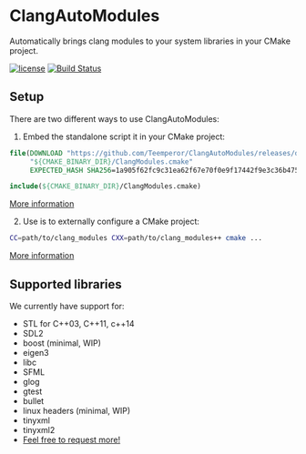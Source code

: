 # ClangAutoModules

Automatically brings clang modules to your system libraries in your CMake project.

[![license](https://img.shields.io/github/license/mashape/apistatus.svg)](https://github.com/Teemperor/ClangModulesCMake/blob/master/LICENSE.md)
[![Build Status](https://travis-ci.org/Teemperor/ClangAutoModules.svg?branch=master)](https://travis-ci.org/Teemperor/ClangAutoModules)

## Setup

There are two different ways to use ClangAutoModules:

1. Embed the standalone script it in your CMake project:

```CMake
file(DOWNLOAD "https://github.com/Teemperor/ClangAutoModules/releases/download/0.2/ClangModules.cmake"
     "${CMAKE_BINARY_DIR}/ClangModules.cmake"
     EXPECTED_HASH SHA256=1a905f62fc9c31ea62f67e70f0e9f17442f9e3c36b4757adc4e3d71d9a39314e)

include(${CMAKE_BINARY_DIR}/ClangModules.cmake)
```

[More information](docs/CMakeScript.md)

2. Use is to externally configure a CMake project:

```bash
CC=path/to/clang_modules CXX=path/to/clang_modules++ cmake ...
```

[More information](docs/ExternalConfig.md)

## Supported libraries

We currently have support for:

* STL for C++03, C++11, c++14
* SDL2
* boost (minimal, WIP)
* eigen3
* libc
* SFML
* glog
* gtest
* bullet
* linux headers (minimal, WIP)
* tinyxml
* tinyxml2
* [Feel free to request more!](https://github.com/Teemperor/ClangModulesCMake/issues/new)
